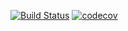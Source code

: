 [![Build Status](https://travis-ci.org/eRqa/job4j_design.svg?branch=master)](https://travis-ci.org/eRqa/job4j_design)
[![codecov](https://codecov.io/gh/eRqa/job4j_design/branch/master/graph/badge.svg?token=FUPJIXDWT0)](https://codecov.io/gh/eRqa/job4j_design)